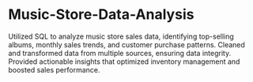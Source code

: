 # Music-Store-Data-Analysis

Utilized SQL to analyze music store sales data, identifying top-selling albums, monthly sales trends, and customer purchase patterns. Cleaned and transformed data from multiple sources, ensuring data integrity. Provided actionable insights that optimized inventory management and boosted sales performance.
